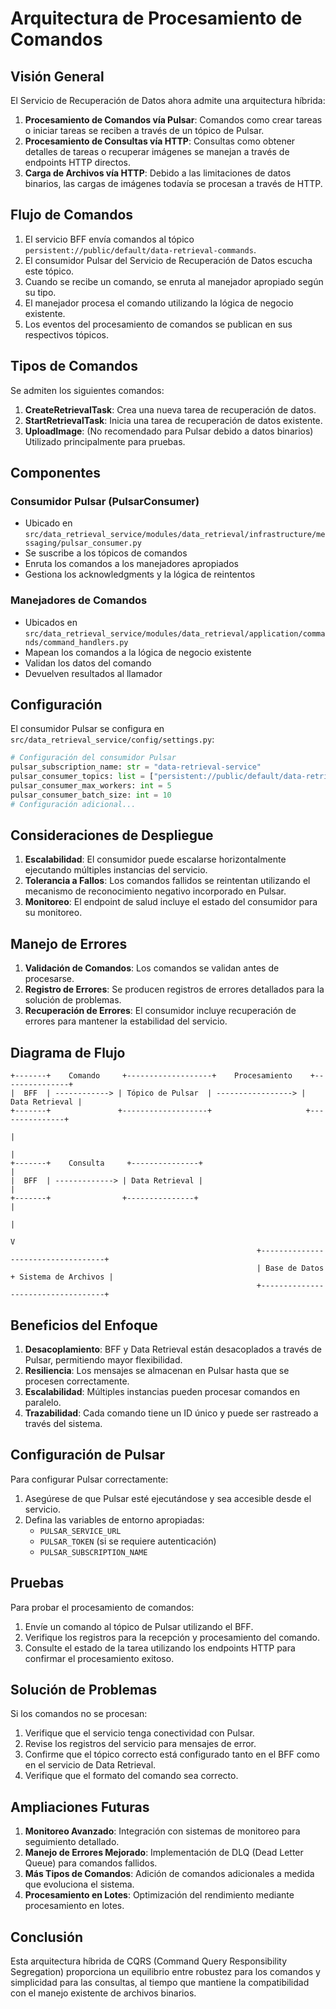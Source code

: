 # Arquitectura de Procesamiento de Comandos

## Visión General

El Servicio de Recuperación de Datos ahora admite una arquitectura híbrida:

1. **Procesamiento de Comandos vía Pulsar**: Comandos como crear tareas o iniciar tareas se reciben a través de un tópico de Pulsar.
2. **Procesamiento de Consultas vía HTTP**: Consultas como obtener detalles de tareas o recuperar imágenes se manejan a través de endpoints HTTP directos.
3. **Carga de Archivos vía HTTP**: Debido a las limitaciones de datos binarios, las cargas de imágenes todavía se procesan a través de HTTP.

## Flujo de Comandos

1. El servicio BFF envía comandos al tópico `persistent://public/default/data-retrieval-commands`.
2. El consumidor Pulsar del Servicio de Recuperación de Datos escucha este tópico.
3. Cuando se recibe un comando, se enruta al manejador apropiado según su tipo.
4. El manejador procesa el comando utilizando la lógica de negocio existente.
5. Los eventos del procesamiento de comandos se publican en sus respectivos tópicos.

## Tipos de Comandos

Se admiten los siguientes comandos:

1. **CreateRetrievalTask**: Crea una nueva tarea de recuperación de datos.
2. **StartRetrievalTask**: Inicia una tarea de recuperación de datos existente.
3. **UploadImage**: (No recomendado para Pulsar debido a datos binarios) Utilizado principalmente para pruebas.

## Componentes

### Consumidor Pulsar (PulsarConsumer)

- Ubicado en `src/data_retrieval_service/modules/data_retrieval/infrastructure/messaging/pulsar_consumer.py`
- Se suscribe a los tópicos de comandos
- Enruta los comandos a los manejadores apropiados
- Gestiona los acknowledgments y la lógica de reintentos

### Manejadores de Comandos

- Ubicados en `src/data_retrieval_service/modules/data_retrieval/application/commands/command_handlers.py`
- Mapean los comandos a la lógica de negocio existente
- Validan los datos del comando
- Devuelven resultados al llamador

## Configuración

El consumidor Pulsar se configura en `src/data_retrieval_service/config/settings.py`:

```python
# Configuración del consumidor Pulsar
pulsar_subscription_name: str = "data-retrieval-service"
pulsar_consumer_topics: list = ["persistent://public/default/data-retrieval-commands"]
pulsar_consumer_max_workers: int = 5
pulsar_consumer_batch_size: int = 10
# Configuración adicional...
```

## Consideraciones de Despliegue

1. **Escalabilidad**: El consumidor puede escalarse horizontalmente ejecutando múltiples instancias del servicio.
2. **Tolerancia a Fallos**: Los comandos fallidos se reintentan utilizando el mecanismo de reconocimiento negativo incorporado en Pulsar.
3. **Monitoreo**: El endpoint de salud incluye el estado del consumidor para su monitoreo.

## Manejo de Errores

1. **Validación de Comandos**: Los comandos se validan antes de procesarse.
2. **Registro de Errores**: Se producen registros de errores detallados para la solución de problemas.
3. **Recuperación de Errores**: El consumidor incluye recuperación de errores para mantener la estabilidad del servicio.

## Diagrama de Flujo

```
+-------+    Comando     +-------------------+    Procesamiento    +---------------+
|  BFF  | ------------> | Tópico de Pulsar  | -----------------> | Data Retrieval |
+-------+               +-------------------+                     +---------------+
                                                                          |
                                                                          |
+-------+    Consulta     +---------------+                               |
|  BFF  | -------------> | Data Retrieval |                               |
+-------+                +---------------+                                |
                                                                          |
                                                                          V
                                                       +-----------------------------------+
                                                       | Base de Datos + Sistema de Archivos |
                                                       +-----------------------------------+
```

## Beneficios del Enfoque

1. **Desacoplamiento**: BFF y Data Retrieval están desacoplados a través de Pulsar, permitiendo mayor flexibilidad.
2. **Resiliencia**: Los mensajes se almacenan en Pulsar hasta que se procesen correctamente.
3. **Escalabilidad**: Múltiples instancias pueden procesar comandos en paralelo.
4. **Trazabilidad**: Cada comando tiene un ID único y puede ser rastreado a través del sistema.

## Configuración de Pulsar

Para configurar Pulsar correctamente:

1. Asegúrese de que Pulsar esté ejecutándose y sea accesible desde el servicio.
2. Defina las variables de entorno apropiadas:
   - `PULSAR_SERVICE_URL`
   - `PULSAR_TOKEN` (si se requiere autenticación)
   - `PULSAR_SUBSCRIPTION_NAME`

## Pruebas

Para probar el procesamiento de comandos:

1. Envíe un comando al tópico de Pulsar utilizando el BFF.
2. Verifique los registros para la recepción y procesamiento del comando.
3. Consulte el estado de la tarea utilizando los endpoints HTTP para confirmar el procesamiento exitoso.

## Solución de Problemas

Si los comandos no se procesan:

1. Verifique que el servicio tenga conectividad con Pulsar.
2. Revise los registros del servicio para mensajes de error.
3. Confirme que el tópico correcto está configurado tanto en el BFF como en el servicio de Data Retrieval.
4. Verifique que el formato del comando sea correcto.

## Ampliaciones Futuras

1. **Monitoreo Avanzado**: Integración con sistemas de monitoreo para seguimiento detallado.
2. **Manejo de Errores Mejorado**: Implementación de DLQ (Dead Letter Queue) para comandos fallidos.
3. **Más Tipos de Comandos**: Adición de comandos adicionales a medida que evoluciona el sistema.
4. **Procesamiento en Lotes**: Optimización del rendimiento mediante procesamiento en lotes.

## Conclusión

Esta arquitectura híbrida de CQRS (Command Query Responsibility Segregation) proporciona un equilibrio entre robustez para los comandos y simplicidad para las consultas, al tiempo que mantiene la compatibilidad con el manejo existente de archivos binarios.
